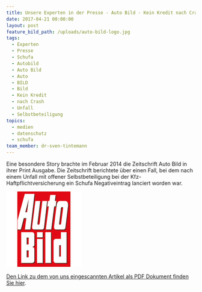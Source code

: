 ```yaml
---
title: Unsere Experten in der Presse - Auto Bild - Kein Kredit nach Crash
date: 2017-04-21 00:00:00
layout: post
feature_bild_path: /uploads/auto-bild-logo.jpg
tags:
  - Experten
  - Presse
  - Schufa
  - Autobild
  - Auto Bild
  - Auto
  - BILD
  - Bild
  - Kein Kredit
  - nach Crash
  - Unfall
  - Selbstbeteiligung
topics:
  - medien
  - datenschutz
  - schufa
team_member: dr-sven-tintemann
---
```



Eine besondere Story brachte im Februar 2014 die Zeitschrift Auto Bild in ihrer Print Ausgabe. Die Zeitschrift berichtete &uuml;ber einen Fall, bei dem nach einem Unfall mit offener Selbstbeteiligung bei der Kfz-Haftpflichtversicherung ein Schufa Negativeintrag lanciert worden war.

[![Auto Bild Logo - Fremde Marke](/uploads/versions/auto-bild-logo---x----200-200x---.jpg)](/uploads/Auto-Bild-Kein-Kredit-nach-Crash.pdf)

[Den Link zu dem von uns eingescannten Artikel als PDF Dokument finden Sie hier](/uploads/Auto-Bild-Kein-Kredit-nach-Crash.pdf).